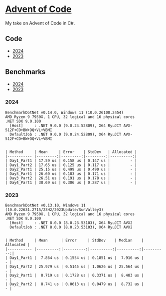 # [Advent of Code](https://adventofcode.com)

My take on Advent of Code in C#.

## Code

- [2024](https://github.com/Sterbehilfe/AdventOfCode/tree/master/AdventOfCode/Year2024)
- [2023](https://github.com/Sterbehilfe/AdventOfCode/tree/master/AdventOfCode/Year2023)

## Benchmarks

- [2024](#2024)
- [2023](#2023)

### 2024

```
BenchmarkDotNet v0.14.0, Windows 11 (10.0.26100.2454)
AMD Ryzen 9 7950X, 1 CPU, 32 logical and 16 physical cores
.NET SDK 9.0.100
  [Host]     : .NET 9.0.0 (9.0.24.52809), X64 RyuJIT AVX-512F+CD+BW+DQ+VL+VBMI
  DefaultJob : .NET 9.0.0 (9.0.24.52809), X64 RyuJIT AVX-512F+CD+BW+DQ+VL+VBMI


| Method     | Mean     | Error    | StdDev   | Allocated |
|----------- |---------:|---------:|---------:|----------:|
| Day1_Part1 | 17.59 us | 0.158 us | 0.147 us |         - |
| Day1_Part2 | 17.65 us | 0.125 us | 0.117 us |         - |
| Day2_Part1 | 25.15 us | 0.499 us | 0.490 us |         - |
| Day3_Part1 | 26.60 us | 0.183 us | 0.171 us |         - |
| Day3_Part2 | 26.51 us | 0.191 us | 0.178 us |         - |
| Day4_Part1 | 38.69 us | 0.306 us | 0.287 us |         - |
```

### 2023

```
BenchmarkDotNet v0.13.10, Windows 11 (10.0.22631.2715/23H2/2023Update/SunValley3)
AMD Ryzen 9 7950X, 1 CPU, 32 logical and 16 physical cores
.NET SDK 8.0.100
  [Host]     : .NET 8.0.0 (8.0.23.53103), X64 RyuJIT AVX2
  DefaultJob : .NET 8.0.0 (8.0.23.53103), X64 RyuJIT AVX2


| Method     | Mean      | Error     | StdDev    | Median    | Allocated |
|----------- |----------:|----------:|----------:|----------:|----------:|
| Day1_Part1 |  7.864 us | 0.1554 us | 0.1851 us |  7.916 us |         - |
| Day1_Part2 | 25.979 us | 0.5145 us | 1.0626 us | 25.564 us |         - |
| Day2_Part1 |  8.719 us | 0.1728 us | 0.3371 us |  8.483 us |         - |
| Day2_Part2 |  8.741 us | 0.0613 us | 0.0479 us |  8.732 us |         - |
```
